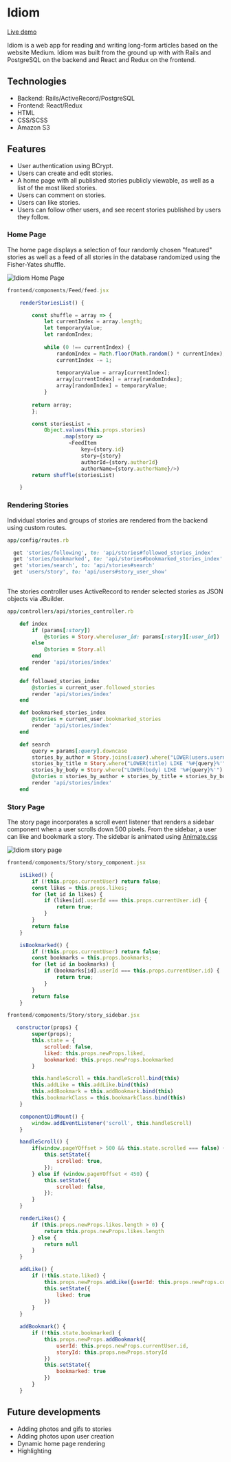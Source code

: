 # Idiom
[Live demo](http://idiom-fullstack.herokuapp.com)

Idiom is a web app for reading and writing long-form articles based on the website Medium. Idiom was built from the ground up with with Rails and PostgreSQL on the backend and React and Redux on the frontend.

## Technologies
* Backend: Rails/ActiveRecord/PostgreSQL
* Frontend: React/Redux
* HTML
* CSS/SCSS
* Amazon S3

## Features
* User authentication using BCrypt.
* Users can create and edit stories.
* A home page with all published stories publicly viewable, as well as a list of the most liked stories.
* Users can comment on stories.
* Users can like stories.
* Users can follow other users, and see recent stories published by users they follow.

### Home Page 
The home page displays a selection of four randomly chosen "featured" stories as well as a feed of all stories in the database randomized using the Fisher-Yates shuffle.

![Idiom Home Page](https://github.com/Lycinus/Idiom/blob/master/app/assets/docs/home-page.png)

```js
frontend/components/Feed/feed.jsx

    renderStoriesList() {

        const shuffle = array => {
            let currentIndex = array.length;
            let temporaryValue;
            let randomIndex;
    
            while (0 !== currentIndex) {
                randomIndex = Math.floor(Math.random() * currentIndex);
                currentIndex -= 1;
    
                temporaryValue = array[currentIndex];
                array[currentIndex] = array[randomIndex];
                array[randomIndex] = temporaryValue;
            }
    
        return array;
        };

        const storiesList = 
            Object.values(this.props.stories)
                  .map(story => 
                    <FeedItem 
                        key={story.id}
                        story={story}
                        authorId={story.authorId}
                        authorName={story.authorName}/>)
        return shuffle(storiesList)

    }
```

### Rendering Stories
Individual stories and groups of stories are rendered from the backend using custom routes. 

```ruby
app/config/routes.rb

  get 'stories/following', to: 'api/stories#followed_stories_index'
  get 'stories/bookmarked', to: 'api/stories#bookmarked_stories_index'
  get 'stories/search', to: 'api/stories#search'
  get 'users/story', to: 'api/users#story_user_show'
  
```

The stories controller uses ActiveRecord to render selected stories as JSON objects via JBuilder.

```ruby
app/controllers/api/stories_controller.rb

    def index
        if (params[:story])
            @stories = Story.where(user_id: params[:story][:user_id])
        else
            @stories = Story.all
        end
        render 'api/stories/index'
    end

    def followed_stories_index
        @stories = current_user.followed_stories
        render 'api/stories/index'
    end

    def bookmarked_stories_index
        @stories = current_user.bookmarked_stories
        render 'api/stories/index'
    end

    def search
        query = params[:query].downcase
        stories_by_author = Story.joins(:user).where("LOWER(users.username) LIKE '%#{query}%'")
        stories_by_title = Story.where("LOWER(title) LIKE '%#{query}%'")
        stories_by_body = Story.where("LOWER(body) LIKE '%#{query}%'")
        @stories = stories_by_author + stories_by_title + stories_by_body
        render 'api/stories/index'
    end
```

### Story Page
The story page incorporates a scroll event listener that renders a sidebar component when a user scrolls down 500 pixels. From the sidebar, a user can like and bookmark a story. The sidebar is animated using [Animate.css](https://github.com/daneden/animate.css)

![Idiom story page](https://github.com/Lycinus/Idiom/blob/master/app/assets/docs/story-form.gif)

```js
frontend/components/Story/story_component.jsx

    isLiked() {
        if (!this.props.currentUser) return false;
        const likes = this.props.likes;
        for (let id in likes) {
            if (likes[id].userId === this.props.currentUser.id) {
                return true;
            }
        }
        return false
    }

    isBookmarked() {
        if (!this.props.currentUser) return false;
        const bookmarks = this.props.bookmarks;
        for (let id in bookmarks) {
            if (bookmarks[id].userId === this.props.currentUser.id) {
                return true;
            }
        }
        return false
    }

```

```js
frontend/components/Story/story_sidebar.jsx

   constructor(props) {
        super(props);
        this.state = {
            scrolled: false,
            liked: this.props.newProps.liked,
            bookmarked: this.props.newProps.bookmarked
        }

        this.handleScroll = this.handleScroll.bind(this)
        this.addLike = this.addLike.bind(this)
        this.addBookmark = this.addBookmark.bind(this)
        this.bookmarkClass = this.bookmarkClass.bind(this)
    }

    componentDidMount() {
        window.addEventListener('scroll', this.handleScroll)
    }

    handleScroll() {
        if(window.pageYOffset > 500 && this.state.scrolled === false) {
            this.setState({
                scrolled: true,
            });
        } else if (window.pageYOffset < 450) {
            this.setState({
                scrolled: false,
            });
        }
    }

    renderLikes() {
        if (this.props.newProps.likes.length > 0) {
            return this.props.newProps.likes.length
        } else {
            return null
        }
    }

    addLike() {    
        if (!this.state.liked) {
            this.props.newProps.addLike({userId: this.props.newProps.currentUser.id, storyId: this.props.newProps.storyId})
            this.setState({
                liked: true
            })
        }
    }

    addBookmark() {
        if (!this.state.bookmarked) {
            this.props.newProps.addBookmark({
                userId: this.props.newProps.currentUser.id, 
                storyId: this.props.newProps.storyId
            })
            this.setState({
                bookmarked: true
            })
        }
    }
```

## Future developments
* Adding photos and gifs to stories
* Adding photos upon user creation
* Dynamic home page rendering
* Highlighting



